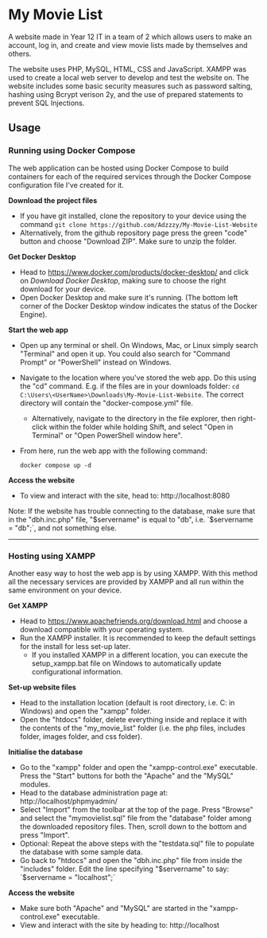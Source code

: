 # My Movie List
A website made in Year 12 IT in a team of 2 which allows users to make an account, log in, and create and view movie lists made by themselves and others.

The website uses PHP, MySQL, HTML, CSS and JavaScript. XAMPP was used to create a local web server to develop and test the website on.
The website includes some basic security measures such as password salting, hashing using Bcrypt verison 2y, and the use of prepared statements to prevent SQL Injections.

## Usage
### Running using Docker Compose
The web application can be hosted using Docker Compose to build containers for each of the required services through the Docker Compose configuration file I've created for it.

**Download the project files**
- If you have git installed, clone the repository to your device using the command `git clone https://github.com/Adzzzy/My-Movie-List-Website`
- Alternatively, from the github repository page press the green "code" button and choose "Download ZIP". Make sure to unzip the folder.

**Get Docker Desktop**
- Head to https://www.docker.com/products/docker-desktop/ and click on _Download Docker Desktop_, making sure to choose the right download for your device.
- Open Docker Desktop and make sure it's running. (The bottom left corner of the Docker Desktop window indicates the status of the Docker Engine).

**Start the web app**
- Open up any terminal or shell. On Windows, Mac, or Linux simply search "Terminal" and open it up. You could also search for "Command Prompt" or "PowerShell" instead on Windows.
- Navigate to the location where you've stored the web app. Do this using the "cd" command.  E.g. if the files are in your downloads folder: `cd C:\Users\<UserName>\Downloads\My-Movie-List-Website`. The correct directory will contain the "docker-compose.yml" file.
  - Alternatively, navigate to the directory in the file explorer, then right-click within the folder while holding Shift, and select "Open in Terminal" or "Open PowerShell window here". 
- From here, run the web app with the following command:

     ```console
     docker compose up -d
     ```
**Access the website**
- To view and interact with the site, head to: http://localhost:8080

Note: If the website has trouble connecting to the database, make sure that in the "dbh.inc.php" file, "$servername" is equal to "db", i.e. `$servername = "db";`, and not something else.

---------------------------------------------------------------------------------------------------------------------------------------

### Hosting using XAMPP
Another easy way to host the web app is by using XAMPP. With this method all the necessary services are provided by XAMPP and all run within the same environment on your device. 

**Get XAMPP**
- Head to https://www.apachefriends.org/download.html and choose a download compatible with your operating system.
- Run the XAMPP installer. It is recommended to keep the default settings for the install for less set-up later.
  - If you installed XAMPP in a different location, you can execute the setup_xampp.bat file on Windows to automatically update configurational information.

**Set-up website files**
- Head to the installation location (default is root directory, i.e. C: in Windows) and open the "xampp" folder.
- Open the "htdocs" folder, delete everything inside and replace it with the contents of the "my_movie_list" folder (i.e. the php files, includes folder, images folder, and css folder).

**Initialise the database**
- Go to the "xampp" folder and open the "xampp-control.exe" executable. Press the "Start" buttons for both the "Apache" and the "MySQL" modules.
- Head to the database administration page at: http://localhost/phpmyadmin/
- Select "Import" from the toolbar at the top of the page. Press "Browse" and select the "mymovielist.sql" file from the "database" folder among the downloaded repository files. Then, scroll down to the bottom and press "Import".
- Optional: Repeat the above steps with the "testdata.sql" file to populate the database with some sample data.
- Go back to "htdocs" and open the "dbh.inc.php" file from inside the "includes" folder. Edit the line specifying "$servername" to say: `$servername = "localhost";`

**Access the website**
- Make sure both "Apache" and "MySQL" are started in the "xampp-control.exe" executable.
- View and interact with the site by heading to: http://localhost

